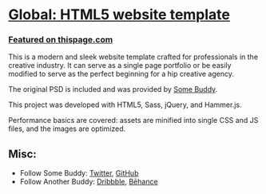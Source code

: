 # [Global: HTML5 website template](http://somepage.com/)

### [Featured on thispage.com](http://thispage.com/)

This is a modern and sleek website template crafted for professionals in the creative industry. It can serve as a single page portfolio or be easily modified to serve as the perfect beginning for a hip creative agency.

The original PSD is included and was provided by [Some Buddy](https://www.behance.net/somebuddy).

This project was developed with HTML5, Sass, jQuery, and Hammer.js.

Performance basics are covered: assets are minified into single CSS and JS files, and the images are optimized.

## Misc:

* Follow Some Buddy: [Twitter](https://twitter.com/somebuddy), [GitHub](https://github.com/somebuddy)
* Follow Another Buddy: [Dribbble](https://dribbble.com/anotherbuddy), [Bēhance](https://www.behance.net/anotherbuddy)
